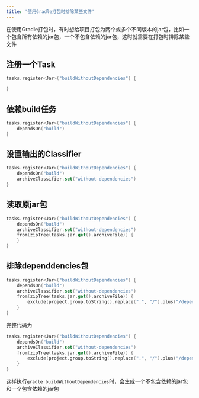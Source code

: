 ```yaml
---
title: '使用Gradle打包时排除某些文件'
---
```


在使用Gradle打包时，有时想给项目打包为两个或多个不同版本的jar包，比如一个包含所有依赖的jar包，一个不包含依赖的jar包，这时就需要在打包时排除某些文件

## 注册一个Task
``` kts
tasks.register<Jar>("buildWithoutDependencies") {

}
```
## 依赖build任务
``` kts {2}
tasks.register<Jar>("buildWithoutDependencies") {
    dependsOn("build")
}
```
## 设置输出的Classifier
``` kts {3}
tasks.register<Jar>("buildWithoutDependencies") {
    dependsOn("build")
    archiveClassifier.set("without-dependencies")
}
```
## 读取原jar包
``` kts {4}
tasks.register<Jar>("buildWithoutDependencies") {
    dependsOn("build")
    archiveClassifier.set("without-dependencies")
    from(zipTree(tasks.jar.get().archiveFile)) {
    }
}
```

## 排除dependdencies包
``` kts {5}
tasks.register<Jar>("buildWithoutDependencies") {
    dependsOn("build")
    archiveClassifier.set("without-dependencies")
    from(zipTree(tasks.jar.get().archiveFile)) {
        exclude(project.group.toString().replace(".", "/").plus("/dependencies/**"))
    }
}
```

完整代码为
``` kts
tasks.register<Jar>("buildWithoutDependencies") {
    dependsOn("build")
    archiveClassifier.set("without-dependencies")
    from(zipTree(tasks.jar.get().archiveFile)) {
        exclude(project.group.toString().replace(".", "/").plus("/dependencies/**"))
    }
}
```

这样执行`gradle buildWithoutDependencies`时，会生成一个不包含依赖的jar包和一个包含依赖的jar包  
